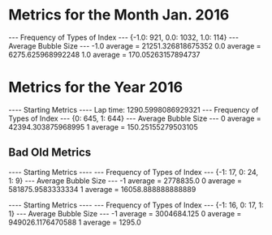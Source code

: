 # Metrics for the Month Jan. 2016
--- Frequency of Types of Index ---
{-1.0: 921, 0.0: 1032, 1.0: 114}
--- Average Bubble Size ---
-1.0 average = 21251.326818675352
0.0 average = 6275.625968992248
1.0 average = 170.05263157894737

# Metrics for the Year 2016
---- Starting Metrics ----
Lap time: 1290.5998086929321
--- Frequency of Types of Index ---
{0: 645, 1: 644}
--- Average Bubble Size ---
0 average = 42394.303875968995
1 average = 150.25155279503105


## Bad Old Metrics
---- Starting Metrics ----
--- Frequency of Types of Index ---
{-1: 17, 0: 24, 1: 9}
--- Average Bubble Size ---
-1 average = 2778835.0
0 average = 581875.9583333334
1 average = 16058.888888888889

---- Starting Metrics ----
--- Frequency of Types of Index ---
{-1: 16, 0: 17, 1: 1}
--- Average Bubble Size ---
-1 average = 3004684.125
0 average = 949026.1176470588
1 average = 1295.0